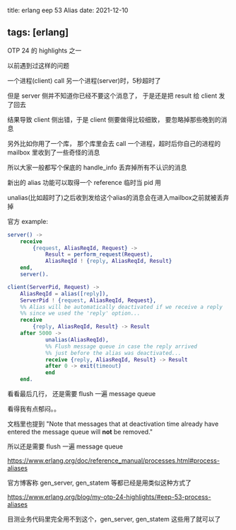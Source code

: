 title: erlang eep 53 Alias
date: 2021-12-10

tags: [erlang]
---

OTP 24 的 highlights 之一

<!--more-->

以前遇到过这样的问题

一个进程(client) call 另一个进程(server)时，5秒超时了

但是 server 侧并不知道你已经不要这个消息了， 于是还是把 result 给 client 发了回去

结果导致 client 侧出错，于是 client 侧要做得比较细致， 要忽略掉那些晚到的消息

另外比如你用了一个库， 那个库里会去 call 一个进程，超时后你自己的进程的 mailbox 里收到了一些奇怪的消息

所以大家一般都写个保底的 handle_info 丢弃掉所有不认识的消息



新出的 alias 功能可以取得一个 reference 临时当 pid 用

unalias(比如超时了)之后收到发给这个alias的消息会在进入mailbox之前就被丢弃掉

官方 example:

```erlang
server() ->
    receive
        {request, AliasReqId, Request} ->
            Result = perform_request(Request),
            AliasReqId ! {reply, AliasReqId, Result}
    end,
    server().

client(ServerPid, Request) ->
    AliasReqId = alias([reply]),
    ServerPid ! {request, AliasReqId, Request},
    %% Alias will be automatically deactivated if we receive a reply
    %% since we used the 'reply' option...
    receive
        {reply, AliasReqId, Result} -> Result
    after 5000 ->
            unalias(AliasReqId),
            %% Flush message queue in case the reply arrived
            %% just before the alias was deactivated...
            receive {reply, AliasReqId, Result} -> Result
            after 0 -> exit(timeout)
            end
    end.
```

看看最后几行， 还是需要 flush 一遍 message queue

看得我有点郁闷。。

文档里也提到 "Note that messages that at deactivation time already have entered the message queue will **not** be removed."

所以还是需要 flush 一遍 message queue

https://www.erlang.org/doc/reference_manual/processes.html#process-aliases



官方博客称 gen_server, gen_statem 等都已经是用类似这种方式了

https://www.erlang.org/blog/my-otp-24-highlights/#eep-53-process-aliases



目测业务代码里完全用不到这个，gen_server, gen_statem 这些用了就可以了





